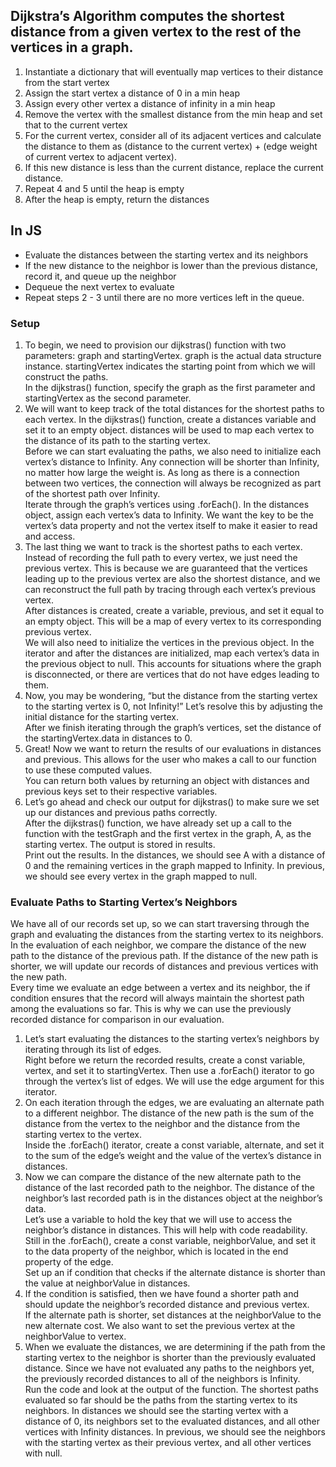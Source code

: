 ## Dijkstra’s Algorithm computes the shortest distance from a given vertex to the rest of the vertices in a graph.
1.   Instantiate a dictionary that will eventually map vertices to their distance from the start vertex
2.   Assign the start vertex a distance of 0 in a min heap
3.   Assign every other vertex a distance of infinity in a min heap
4.   Remove the vertex with the smallest distance from the min heap and set that to the current vertex
5.   For the current vertex, consider all of its adjacent vertices and calculate the distance to them as (distance to the current vertex) + (edge weight of current vertex to adjacent vertex).
6.   If this new distance is less than the current distance, replace the current distance.
7.   Repeat 4 and 5 until the heap is empty
8.   After the heap is empty, return the distances

## In JS
-   Evaluate the distances between the starting vertex and its neighbors
-   If the new distance to the neighbor is lower than the previous distance, record it, and queue up the neighbor
-   Dequeue the next vertex to evaluate
-   Repeat steps 2 - 3 until there are no more vertices left in the queue.

### Setup

1. To begin, we need to provision our dijkstras() function with two parameters: graph and startingVertex. graph is the actual data structure instance. startingVertex indicates the starting point from which we will construct the paths.  
In the dijkstras() function, specify the graph as the first parameter and startingVertex as the second parameter.
2. We will want to keep track of the total distances for the shortest paths to each vertex. In the dijkstras() function, create a distances variable and set it to an empty object. distances will be used to map each vertex to the distance of its path to the starting vertex.  
Before we can start evaluating the paths, we also need to initialize each vertex’s distance to Infinity. Any connection will be shorter than Infinity, no matter how large the weight is. As long as there is a connection between two vertices, the connection will always be recognized as part of the shortest path over Infinity.  
Iterate through the graph’s vertices using .forEach(). In the distances object, assign each vertex’s data to Infinity. We want the key to be the vertex’s data property and not the vertex itself to make it easier to read and access.
3. The last thing we want to track is the shortest paths to each vertex. Instead of recording the full path to every vertex, we just need the previous vertex. This is because we are guaranteed that the vertices leading up to the previous vertex are also the shortest distance, and we can reconstruct the full path by tracing through each vertex’s previous vertex.  
After distances is created, create a variable, previous, and set it equal to an empty object. This will be a map of every vertex to its corresponding previous vertex.  
We will also need to initialize the vertices in the previous object. In the iterator and after the distances are initialized, map each vertex’s data in the previous object to null. This accounts for situations where the graph is disconnected, or there are vertices that do not have edges leading to them.
4. Now, you may be wondering, “but the distance from the starting vertex to the starting vertex is 0, not Infinity!” Let’s resolve this by adjusting the initial distance for the starting vertex.  
After we finish iterating through the graph’s vertices, set the distance of the startingVertex.data in distances to 0.
5. Great! Now we want to return the results of our evaluations in distances and previous. This allows for the user who makes a call to our function to use these computed values.  
You can return both values by returning an object with distances and previous keys set to their respective variables.
6. Let’s go ahead and check our output for dijkstras() to make sure we set up our distances and previous paths correctly.  
After the dijkstras() function, we have already set up a call to the function with the testGraph and the first vertex in the graph, A, as the starting vertex. The output is stored in results.  
Print out the results. In the distances, we should see A with a distance of 0 and the remaining vertices in the graph mapped to Infinity. In previous, we should see every vertex in the graph mapped to null.

### Evaluate Paths to Starting Vertex’s Neighbors

We have all of our records set up, so we can start traversing through the graph and evaluating the distances from the starting vertex to its neighbors.  
In the evaluation of each neighbor, we compare the distance of the new path to the distance of the previous path. If the distance of the new path is shorter, we will update our records of distances and previous vertices with the new path.  
Every time we evaluate an edge between a vertex and its neighbor, the if condition ensures that the record will always maintain the shortest path among the evaluations so far. This is why we can use the previously recorded distance for comparison in our evaluation.
1. Let’s start evaluating the distances to the starting vertex’s neighbors by iterating through its list of edges.  
Right before we return the recorded results, create a const variable, vertex, and set it to startingVertex. Then use a .forEach() iterator to go through the vertex’s list of edges. We will use the edge argument for this iterator.
2. On each iteration through the edges, we are evaluating an alternate path to a different neighbor. The distance of the new path is the sum of the distance from the vertex to the neighbor and the distance from the starting vertex to the vertex.  
Inside the .forEach() iterator, create a const variable, alternate, and set it to the sum of the edge’s weight and the value of the vertex’s distance in distances.
3. Now we can compare the distance of the new alternate path to the distance of the last recorded path to the neighbor. The distance of the neighbor’s last recorded path is in the distances object at the neighbor’s data.  
Let’s use a variable to hold the key that we will use to access the neighbor’s distance in distances. This will help with code readability.  
Still in the .forEach(), create a const variable, neighborValue, and set it to the data property of the neighbor, which is located in the end property of the edge.  
Set up an if condition that checks if the alternate distance is shorter than the value at neighborValue in distances.
4. If the condition is satisfied, then we have found a shorter path and should update the neighbor’s recorded distance and previous vertex.  
If the alternate path is shorter, set distances at the neighborValue to the new alternate cost. We also want to set the previous vertex at the neighborValue to vertex.
5. When we evaluate the distances, we are determining if the path from the starting vertex to the neighbor is shorter than the previously evaluated distance. Since we have not evaluated any paths to the neighbors yet, the previously recorded distances to all of the neighbors is Infinity.  
Run the code and look at the output of the function. The shortest paths evaluated so far should be the paths from the starting vertex to its neighbors. In distances we should see the starting vertex with a distance of 0, its neighbors set to the evaluated distances, and all other vertices with Infinity distances. In previous, we should see the neighbors with the starting vertex as their previous vertex, and all other vertices with null.  



